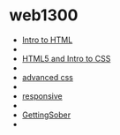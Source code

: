 # web1300

<ul>
    <li><a href="about.html" target="_blank">Intro to HTML </a><li>
    <li><a href="HTML5_to-intro_css/index.html" target="_blank">HTML5 and Intro to CSS </a><li>
    <li><a href="adv_css/index.html" target="_blank">advanced css</a><li>
     <li><a href="responsive/GOTHAM.html" target="_blank">responsive</a><li>
     <li><a href="Getting_Sober/ActiveAddiction.html" target="_blank">GettingSober</a><li>
<ul>
